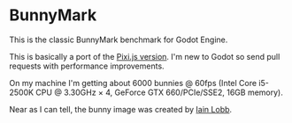 # BunnyMark

This is the classic BunnyMark benchmark for Godot Engine.

This is basically a port of the [Pixi.js version](http://www.goodboydigital.com/pixijs/bunnymark/). I'm new to Godot so send pull requests with performance improvements.

On my machine I'm getting about 6000 bunnies @ 60fps (Intel Core i5-2500K CPU @ 3.30GHz × 4, GeForce GTX 660/PCIe/SSE2, 16GB memory).

Near as I can tell, the bunny image was created by [Iain Lobb](http://blog.iainlobb.com/2010/11/display-list-vs-blitting-results.html).